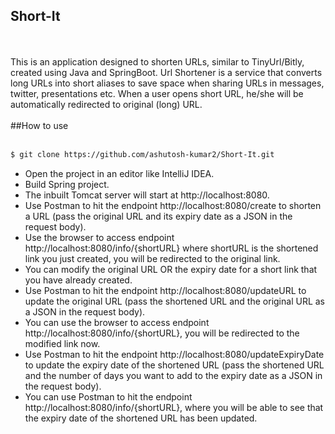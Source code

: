 ## Short-It
<br />
<br />
This is an application designed to shorten URLs, similar to TinyUrl/Bitly, created using Java and SpringBoot. 
Url Shortener is a service that converts long URLs into short aliases to save space when sharing URLs in messages, twitter, presentations etc. When a user opens short URL, he/she will be automatically redirected to original (long) URL.
<br />
<br />
##How to use
<br />
<br />

```sh
$ git clone https://github.com/ashutosh-kumar2/Short-It.git
```

  - Open the project in an editor like IntelliJ IDEA.
  - Build Spring project.
  - The inbuilt Tomcat server will start at http://localhost:8080.
  - Use Postman to hit the endpoint http://localhost:8080/create to shorten a URL (pass the original URL and its expiry date as a JSON in the request body).
  - Use the browser to access endpoint http://localhost:8080/info/{shortURL} where shortURL is the shortened link you just created, you will be redirected to the original link.
  - You can modify the original URL OR the expiry date for a short link that you have already created.
  - Use Postman to hit the endpoint http://localhost:8080/updateURL to update the original URL (pass the shortened URL and the original URL as a JSON in the request body).
  - You can use the browser to access endpoint http://localhost:8080/info/{shortURL}, you will be redirected to the modified link now.
  - Use Postman to hit the endpoint http://localhost:8080/updateExpiryDate to update the expiry date of the shortened URL (pass the shortened URL and the number of days you want to add to the expiry date as a JSON in the request body).
  - You can use Postman to hit the endpoint http://localhost:8080/info/{shortURL}, where you will be able to see that the expiry date of the shortened URL has been updated.
    
<br />
<br />
